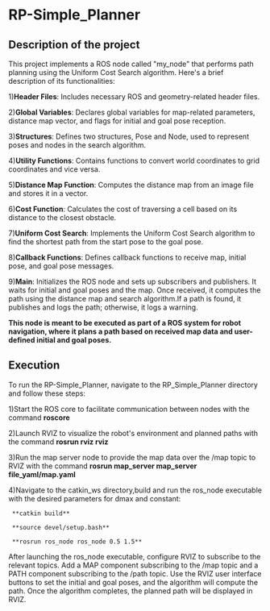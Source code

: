 # RP-Simple_Planner   

## Description of the project
This project implements a ROS node called "my_node" that performs path planning using the Uniform Cost Search algorithm. Here's a brief description of its functionalities:

  1)**Header Files**: Includes necessary ROS and geometry-related header files.
  
  2)**Global Variables**: Declares global variables for map-related parameters, distance map vector, and flags for initial and goal pose reception.
  
  3)**Structures**: Defines two structures, Pose and Node, used to represent poses and nodes in the search algorithm.
  
  4)**Utility Functions**: Contains functions to convert world coordinates to grid coordinates and vice versa.
  
  5)**Distance Map Function**: Computes the distance map from an image file and stores it in a vector.
  
  6)**Cost Function**: Calculates the cost of traversing a cell based on its distance to the closest obstacle.
  
  7)**Uniform Cost Search**: Implements the Uniform Cost Search algorithm to find the shortest path from the start pose to the goal pose.
  
  8)**Callback Functions**: Defines callback functions to receive map, initial pose, and goal pose messages.
  
  9)**Main**: Initializes the ROS node and sets up subscribers and publishers. It waits for initial and goal poses and the map. Once received, it computes the path using the distance map and search       algorithm.If a path is found, it publishes and logs the path; otherwise, it logs a warning.
  
**This node is meant to be executed as part of a ROS system for robot navigation, where it plans a path based on received map data and user-defined initial and goal poses.**


##  Execution
To run the RP-Simple_Planner, navigate to the RP_Simple_Planner directory and follow these steps:

1)Start the ROS core to facilitate communication between nodes with the command **roscore**

2)Launch RVIZ to visualize the robot's environment and planned paths with the command **rosrun rviz rviz**

3)Run the map server node to provide the map data over the /map topic to RVIZ with the command  **rosrun map_server map_server file_yaml/map.yaml**

4)Navigate to the catkin_ws directory,build and run the ros_node executable with the desired parameters for dmax and constant:

     **catkin build**
     
     **source devel/setup.bash**
     
     **rosrun ros_node ros_node 0.5 1.5**
     
After launching the ros_node executable, configure RVIZ to subscribe to the relevant topics. Add a MAP component subscribing to the /map topic and a PATH component subscribing to the /path topic. Use the RVIZ user interface buttons to set the initial and goal poses, and the algorithm will compute the path. Once the algorithm completes, the planned path will be displayed in RVIZ.

